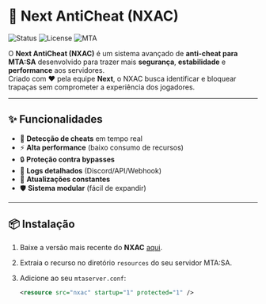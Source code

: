 # 🚀 Next AntiCheat (NXAC)

![Status](https://img.shields.io/badge/status-BETA-blue?style=for-the-badge)
![License](https://img.shields.io/badge/license-MIT-green?style=for-the-badge)
![MTA](https://img.shields.io/badge/MTA-SA-orange?style=for-the-badge)

O **Next AntiCheat (NXAC)** é um sistema avançado de **anti-cheat para MTA:SA** desenvolvido para trazer mais **segurança**, **estabilidade** e **performance** aos servidores.  
Criado com ❤️ pela equipe **Next**, o NXAC busca identificar e bloquear trapaças sem comprometer a experiência dos jogadores.

---

## ✨ Funcionalidades

- 🚫 **Detecção de cheats** em tempo real  
- ⚡ **Alta performance** (baixo consumo de recursos)  
- 🔒 **Proteção contra bypasses**  
- 📝 **Logs detalhados** (Discord/API/Webhook)  
- 🔄 **Atualizações constantes**  
- 🛡️ **Sistema modular** (fácil de expandir)  

---

## 📦 Instalação

1. Baixe a versão mais recente do **NXAC** [aqui](https://github.com/**seuUser**/NextAntiCheat/releases).  
2. Extraia o recurso no diretório `resources` do seu servidor MTA:SA.  
3. Adicione ao seu `mtaserver.conf`:

   ```xml
   <resource src="nxac" startup="1" protected="1" />
